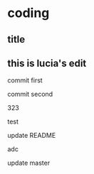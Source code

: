 # coding

## title

## this is lucia's edit

commit first

commit second

323

test

update README

adc

update master
